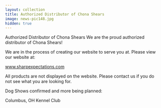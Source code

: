 ```yaml
---
layout: collection
title: Authorized Distributor of Chona Shears
image: news-pic148.jpg
hidden: true
---
```

Authorized Distributor of Chona Shears
 We are the proud authorized distributor of Chona Shears!

 We are in the process of creating our website to serve you at. Please view our website at:

 www.sharpexpectations.com

 All products are not displayed on the website. Please contact us if you do not see what you are looking for.

 Dog Shows confirmed and more being planned:

 Columbus, OH Kennel Club




